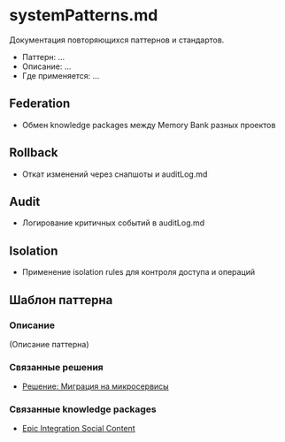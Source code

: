 # systemPatterns.md

Документация повторяющихся паттернов и стандартов.

- Паттерн: ...
- Описание: ...
- Где применяется: ...

## Federation
- Обмен knowledge packages между Memory Bank разных проектов

## Rollback
- Откат изменений через снапшоты и auditLog.md

## Audit
- Логирование критичных событий в auditLog.md

## Isolation
- Применение isolation rules для контроля доступа и операций 

## Шаблон паттерна

### Описание
(Описание паттерна)

### Связанные решения
- [Решение: Миграция на микросервисы](../decisionLog.md#миграция-на-микросервисы)

### Связанные knowledge packages
- [Epic Integration Social Content](../knowledge_packages/epic-integration-social-content.md) 